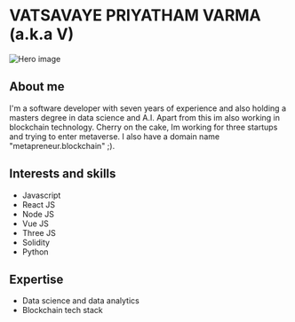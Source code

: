  # VATSAVAYE PRIYATHAM VARMA (a.k.a V)
 ![Hero image](https://github.com/PriyathamVarma/personal-profile/blob/main/METAPRENEUR.jpg)
 
 ## About me
 
 I'm a software developer with seven years of experience and also holding a masters degree in data science and A.I. Apart from this im also working in blockchain technology. Cherry on the cake, Im working for three startups and trying to enter metaverse. I also have a domain name "metapreneur.blockchain" ;).
 
 ## Interests and skills
 
 * Javascript
 * React JS
 * Node JS
 * Vue JS
 * Three JS
 * Solidity
 * Python
 
 
 ## Expertise
 
 * Data science and data analytics
 * Blockchain tech stack

